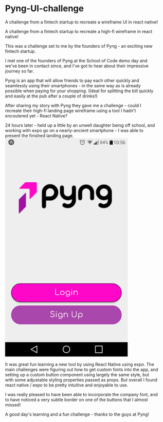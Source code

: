 # Pyng-UI-challenge
A challenge from a fintech startup to recreate a wireframe UI in react native!

A challenge from a fintech startup to recreate a high-fi wireframe in react native!

This was a challenge set to me by the founders of Pyng - an exciting new fintech startup.

I met one of the founders of Pyng at the School of Code demo day and we've been in contact since, and I've got to hear about their impressive journey so far.

Pyng is an app that will allow friends to pay each other quickly and seamlessly using their smartphones - in the same way as is already possible when paying for your shopping. (Ideal for splitting the bill quickly and easily at the pub after a couple of drinks!)

After sharing my story with Pyng they gave me a challenge - could I recreate their high-fi landing page wireframe using a tool I hadn't encoutered yet - React Native?

24 hours later - held up a little by an unwell daughter being off school, and working with expo go on a nearly-ancient smartphone - I was able to present the finished landing page.
<img src="https://github.com/CoderMrB/Pyng-UI-challenge/blob/main/assets/AppScreenshot.png" width="80%" height="80%" />



It was great fun learning a new tool by using React Native using expo. The main challenges were figuring out how to get custom fonts into the app, and setting up a custom button component using largely the same style, but with some adjustable styling properties passed as props. But overall I found react native / expo to be pretty intuitive and enjoyable to use.

I was really pleased to have been able to incorporate the company font, and to have noticed a very subtle border on one of the buttons that I almost missed!

A good day's learning and a fun challenge - thanks to the guys at Pyng!
